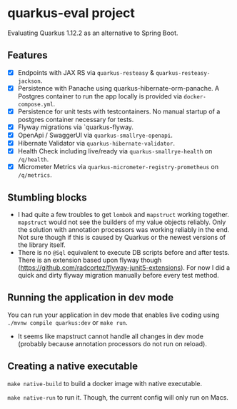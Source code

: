 # quarkus-eval project

Evaluating Quarkus 1.12.2 as an alternative to Spring Boot.

## Features
- [x] Endpoints with JAX RS via `quarkus-resteasy` & `quarkus-resteasy-jackson`.
- [x] Persistence with Panache using quarkus-hibernate-orm-panache. 
  A Postgres container to run the app locally is provided via `docker-compose.yml`.
- [x] Persistence for unit tests with testcontainers. 
  No manual startup of a postgres container necessary for tests.
- [x] Flyway migrations via `quarkus-flyway.
- [x] OpenApi / SwaggerUI via `quarkus-smallrye-openapi`.
- [x] Hibernate Validator via `quarkus-hibernate-validator`.
- [x] Health Check including live/ready via `quarkus-smallrye-health` on `/q/health`.
- [x] Micrometer Metrics via `quarkus-micrometer-registry-prometheus` on `/q/metrics`.

## Stumbling blocks
- I had quite a few troubles to get `lombok` and `mapstruct` working together.
  `mapstruct` would not see the builders of my value objects reliably.
  Only the solution with annotation processors was working reliably in the end.
  Not sure though if this is caused by Quarkus or the newest versions of the library itself.
- There is no `@Sql` equivalent to execute DB scripts before and after tests.
  There is an extension based upon flyway though (https://github.com/radcortez/flyway-junit5-extensions).
  For now I did a quick and dirty flyway migration manually before every test method.

## Running the application in dev mode

You can run your application in dev mode that enables live coding using 
`./mvnw compile quarkus:dev` or `make run`. 
- It seems like mapstruct cannot handle all changes in dev mode (probably because annotation processors do not run on reload).

## Creating a native executable
`make native-build` to build a docker image with native executable.

`make native-run` to run it. Though, the current config will only run on Macs.
